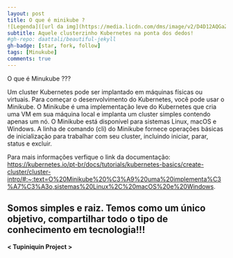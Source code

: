 ```yaml
---
layout: post
title: O que é minikube ?
![Legenda]([url da img](https://media.licdn.com/dms/image/v2/D4D12AQGaZEjZ6X6DUQ/article-cover_image-shrink_600_2000/article-cover_image-shrink_600_2000/0/1683839485446?e=2147483647&v=beta&t=aBauNSQ_qmQEtFGZOLI3uRcPU2nHTXesiCRpeCIo4vw))
subtitle: Aquele clusterzinho Kubernetes na ponta dos dedos!
#gh-repo: daattali/beautiful-jekyll
gh-badge: [star, fork, follow]
tags: [Minukube]
comments: true
---
```


O que é Minukube ???


Um cluster Kubernetes pode ser implantado em máquinas físicas ou virtuais. Para começar o desenvolvimento do Kubernetes, você pode usar o Minikube. O Minikube é uma implementação leve do Kubernetes que cria uma VM em sua máquina local e implanta um cluster simples contendo apenas um nó. 
O Minikube está disponível para sistemas Linux, macOS e Windows. A linha de comando (cli) do Minikube fornece operações básicas de inicialização para trabalhar com seu cluster, incluindo iniciar, parar, status e excluir.

Para mais informações verfique o link da documentação: https://kubernetes.io/pt-br/docs/tutorials/kubernetes-basics/create-cluster/cluster-intro/#:~:text=O%20Minikube%20%C3%A9%20uma%20implementa%C3%A7%C3%A3o,sistemas%20Linux%2C%20macOS%20e%20Windows.

## Somos simples e raiz. Temos como um único objetivo, compartilhar todo o tipo de conhecimento em tecnologia!!!

**< Tupiniquin Project >**
